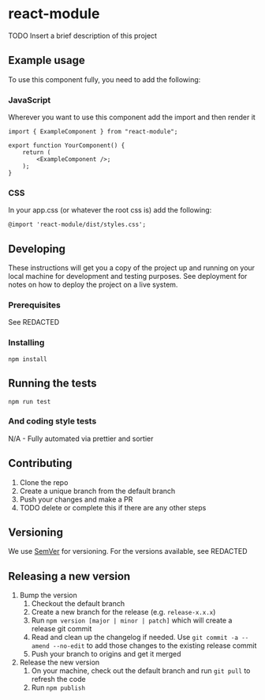 # react-module

TODO Insert a brief description of this project

## Example usage

To use this component fully, you need to add the following:

### JavaScript

Wherever you want to use this component add the import and then render it

```
import { ExampleComponent } from "react-module";

export function YourComponent() {
    return (
        <ExampleComponent />;
    );
}
```

### CSS

In your app.css (or whatever the root css is) add the following:

```
@import 'react-module/dist/styles.css';
```

## Developing

These instructions will get you a copy of the project up and running on your local machine for development and testing purposes. See deployment for notes on how to deploy the project on a live system.

### Prerequisites

See REDACTED

### Installing

```
npm install
```

## Running the tests

```
npm run test
```

### And coding style tests

N/A - Fully automated via prettier and sortier

## Contributing

1. Clone the repo
1. Create a unique branch from the default branch
1. Push your changes and make a PR
1. TODO delete or complete this if there are any other steps

## Versioning

We use [SemVer](http://semver.org/) for versioning. For the versions available, see REDACTED

## Releasing a new version

1. Bump the version
   1. Checkout the default branch
   1. Create a new branch for the release (e.g. `release-x.x.x`)
   1. Run `npm version [major | minor | patch]` which will create a release git commit
   1. Read and clean up the changelog if needed. Use `git commit -a --amend --no-edit` to add those changes to the existing release commit
   1. Push your branch to origins and get it merged
1. Release the new version
   1. On your machine, check out the default branch and run `git pull` to refresh the code
   1. Run `npm publish`
